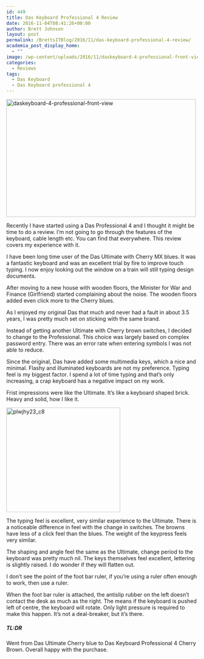 ```yaml
---
id: 449
title: Das Keyboard Professional 4 Review
date: 2016-11-04T08:41:26+00:00
author: Brett Johnson
layout: post
permalink: /BrettsITBlog/2016/11/das-keyboard-professional-4-review/
academia_post_display_home:
  - ""
image: /wp-content/uploads/2016/11/daskeyboard-4-professional-front-view.jpg
categories:
  - Reviews
tags:
  - Das Keyboard
  - Das Keyboard professional 4
---
```

[<img class="alignnone wp-image-450" src="https://sdbrett.com/assets/images/2016/11/daskeyboard-4-professional-front-view-300x187.jpg" alt="daskeyboard-4-professional-front-view" width="499" height="311" srcset="https://sdbrett.com/assets/images2016/11/daskeyboard-4-professional-front-view-300x187.jpg 300w, https://sdbrett.com/assets/images2016/11/daskeyboard-4-professional-front-view-768x480.jpg 768w, https://sdbrett.com/assets/images2016/11/daskeyboard-4-professional-front-view-1024x639.jpg 1024w, https://sdbrett.com/assets/images2016/11/daskeyboard-4-professional-front-view-260x162.jpg 260w" sizes="(max-width: 499px) 100vw, 499px" />](https://sdbrett.com/assets/images/2016/11/daskeyboard-4-professional-front-view.jpg)

Recently I have started using a Das Professional 4 and I thought it might be time to do a review. I&#8217;m not going to go through the features of the keyboard, cable length etc. You can find that everywhere. This review covers my experience with it.

I have been long time user of the Das Ultimate with Cherry MX blues. It was a fantastic keyboard and was an excellent trial by fire to improve touch typing. I now enjoy looking out the window on a train will still typing design documents.

After moving to a new house with wooden floors, the Minister for War and Finance (Girlfriend) started complaining about the noise. The wooden floors added even click more to the Cherry blues.

As I enjoyed my original Das that much and never had a fault in about 3.5 years, I was pretty much set on sticking with the same brand.

Instead of getting another Ultimate with Cherry brown switches, I decided to change to the Professional. This choice was largely based on complex password entry. There was an error rate when entering symbols I was not able to reduce.

Since the original, Das have added some multimedia keys, which a nice and minimal. Flashy and illuminated keyboards are not my preference. Typing feel is my biggest factor. I spend a lot of time typing and that&#8217;s only increasing, a crap keyboard has a negative impact on my work.

Frist impressions were like the Ultimate. It&#8217;s like a keyboard shaped brick. Heavy and solid, how I like it.

<img class="alignnone size-medium wp-image-452" src="https://sdbrett.com/assets/images/2016/11/PlwJHy23_c8-300x276.jpg" alt="plwjhy23_c8" width="300" height="276" srcset="https://sdbrett.com/assets/images2016/11/PlwJHy23_c8-300x276.jpg 300w, https://sdbrett.com/assets/images2016/11/PlwJHy23_c8-260x240.jpg 260w, https://sdbrett.com/assets/images2016/11/PlwJHy23_c8.jpg 521w" sizes="(max-width: 300px) 100vw, 300px" />

The typing feel is excellent, very similar experience to the Ultimate. There is a noticeable difference in feel with the change in switches. The browns have less of a click feel than the blues. The weight of the keypress feels very similar.

The shaping and angle feel the same as the Ultimate, change period to the keyboard was pretty much nil. The keys themselves feel excellent, lettering is slightly raised. I do wonder if they will flatten out.

I don&#8217;t see the point of the foot bar ruler, if you&#8217;re using a ruler often enough to work, then use a ruler.

When the foot bar ruler is attached, the antislip rubber on the left doesn&#8217;t contact the desk as much as the right. The means if the keyboard is pushed left of centre, the keyboard will rotate. Only light pressure is required to make this happen. It&#8217;s not a deal-breaker, but it&#8217;s there.

##### TL:DR

Went from Das Ultimate Cherry blue to Das Keyboard Professional 4 Cherry Brown. Overall happy with the purchase.